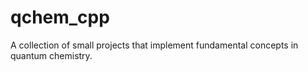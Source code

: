 # qchem_cpp
A collection of small projects that implement fundamental concepts in quantum chemistry.
